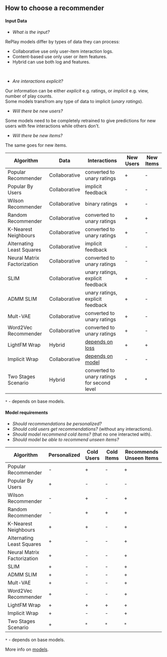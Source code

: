 ## How to choose a recommender

#### Input Data

- _What is the input?_ 

RePlay models differ by types of data they can process:

- Collaborative use only user-item interaction logs.
- Content-based use only user or item features.
- Hybrid can use both log and features.
<br />
 
- _Are interactions explicit?_

 Our information can be either _explicit_ e.g. ratings, or _implicit_ e.g. view, number of play counts. 
\
Some models transfrom any type of data to implicit (_unary ratings_).

- _Will there be new users?_

Some models need to be completely retrained to give predictions for new users with few interactions while others don't. 

- _Will there be new items?_

The same goes for new items.

| Algorithm      | Data         | Interactions | New Users | New Items |
| ---------------|--------------|-------|-------|-------|
|Popular Recommender        |Collaborative    | converted to unary ratings             | + | - |
|Popular By Users           |Collaborative    | implicit feedback                      | - | - |
|Wilson Recommender         |Collaborative    | binary ratings                         | + | - |
|Random Recommender         |Collaborative    | converted to unary ratings             | + | + |
|K-Nearest Neighbours       |Collaborative    | converted to unary ratings             | + | - |
|Alternating Least Squares  |Collaborative    | implicit feedback                      | - | - |
|Neural Matrix Factorization|Collaborative    | converted to unary ratings             | - | - |
|SLIM                       |Collaborative    | unary ratings, explicit feedback       | + | - |
|ADMM SLIM                  |Collaborative    | unary ratings, explicit feedback       | + | - |
|Mult-VAE                   |Collaborative    | converted to unary ratings             | + | - |
|Word2Vec Recommender       |Collaborative    | converted to unary ratings             | + | - |
|LightFM Wrap               |Hybrid           | [depends on loss](https://making.lyst.com/lightfm/docs/lightfm.html#lightfm)       | + | + |
|Implicit Wrap              |Collaborative    | [depends on model](https://implicit.readthedocs.io/en/latest/index.html)    | - | - |
|Two Stages Scenario        |Hybrid           | converted to unary ratings for second level    | `*` | `*` |

`*` - depends on base models. 

#### Model requirements

* _Should recommendations be personalized?_ 
* _Should cold users get recommendations?_ (without any interactions).
* _Should model recommend cold items?_ (that no one interacted with).
* _Should model be able to recommend unseen items?_

| Algorithm      | Personalized | Cold Users | Cold Items |  Recommends Unseen Items |
| ---------------|--------------|-------|-------|-------|
|Popular Recommender          | - | + | - | + |
|Popular By Users             | + | - | - | - |
|Wilson Recommender           | - | + | - | + |
|Random Recommender           | - | + | + | + |
|K-Nearest Neighbours         | + | + | - | + |
|Alternating Least Squares    | + | - | - | + |
|Neural Matrix Factorization  | + | - | - | + |
|SLIM                         | + | - | - | + |
|ADMM SLIM                    | + | - | - | + |
|Mult-VAE                     | + | - | - | + |
|Word2Vec Recommender         | + | - | - | + |
|LightFM  Wrap                | + | + | + | + |
|Implicit Wrap                | + | - | - | + |
|Two Stages Scenario          | + | `*` | `*` | `*` |

`*` - depends on base models. 

More info on [models](../modules/models).
